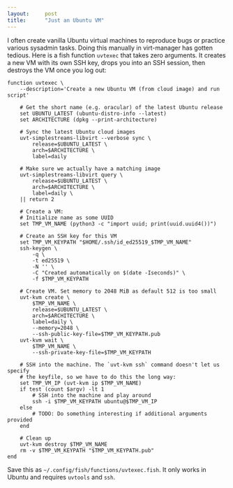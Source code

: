 ```yaml
---
layout:     post
title:      "Just an Ubuntu VM"
---
```


I often create vanilla Ubuntu virtual machines to reproduce bugs or practice
various sysadmin tasks. Doing this manually in virt-manager has gotten tedious.
Here is a fish function `uvtexec` that takes zero arguments. It creates a new VM
with its own SSH key, drops you into an SSH session, then destroys the VM once
you log out:

```shell
function uvtexec \
    --description='Create a new Ubuntu VM (from cloud image) and run script'

    # Get the short name (e.g. oracular) of the latest Ubuntu release
    set UBUNTU_LATEST (ubuntu-distro-info --latest)
    set ARCHITECTURE (dpkg --print-architecture)

    # Sync the latest Ubuntu cloud images
    uvt-simplestreams-libvirt --verbose sync \
        release=$UBUNTU_LATEST \
        arch=$ARCHITECTURE \
        label=daily

    # Make sure we actually have a matching image
    uvt-simplestreams-libvirt query \
        release=$UBUNTU_LATEST \
        arch=$ARCHITECTURE \
        label=daily \
    || return 2

    # Create a VM:
    # Initialize name as some UUID
    set TMP_VM_NAME (python3 -c "import uuid; print(uuid.uuid4())")

    # Create an SSH key for this VM
    set TMP_VM_KEYPATH "$HOME/.ssh/id_ed25519_$TMP_VM_NAME"
    ssh-keygen \
        -q \
        -t ed25519 \
        -N '' \
        -C "Created automatically on $(date -Iseconds)" \
        -f $TMP_VM_KEYPATH

    # Create VM. Set memory to 2048 MiB as default 512 is too small
    uvt-kvm create \
        $TMP_VM_NAME \
        release=$UBUNTU_LATEST \
        arch=$ARCHITECTURE \
        label=daily \
        --memory=2048 \
        --ssh-public-key-file=$TMP_VM_KEYPATH.pub
    uvt-kvm wait \
        $TMP_VM_NAME \
        --ssh-private-key-file=$TMP_VM_KEYPATH

    # SSH into the machine. The `uvt-kvm ssh` command doesn't let us specify
    # the keyfile, so we have to do this the long way:
    set TMP_VM_IP (uvt-kvm ip $TMP_VM_NAME)
    if test (count $argv) -lt 1
        # SSH into the machine and play around
        ssh -i $TMP_VM_KEYPATH ubuntu@$TMP_VM_IP
    else
        # TODO: Do something interesting if additional arguments provided
    end

    # Clean up
    uvt-kvm destroy $TMP_VM_NAME
    rm -v $TMP_VM_KEYPATH "$TMP_VM_KEYPATH.pub"
end
```

Save this as `~/.config/fish/functions/uvtexec.fish`. It only works in Ubuntu
and requires `uvtools` and `ssh`.
